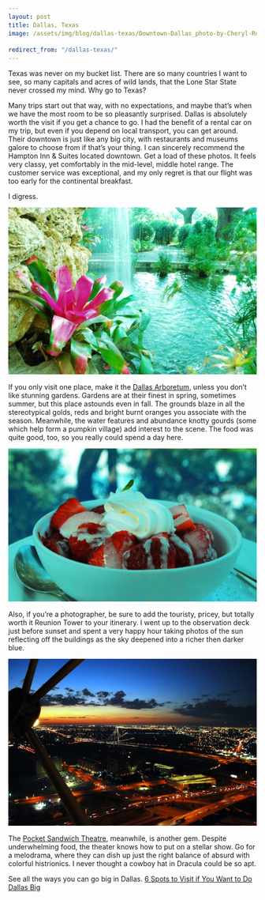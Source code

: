 ```yaml
---
layout: post
title: Dallas, Texas
image: /assets/img/blog/dallas-texas/Downtown-Dallas_photo-by-Cheryl-Rodewig.jpg

redirect_from: "/dallas-texas/"
---
```


Texas was never on my bucket list. There are so many countries I want to see, so many capitals and acres of wild lands, that the Lone Star State never crossed my mind. Why go to Texas?

Many trips start out that way, with no expectations, and maybe that’s when we have the most room to be so pleasantly surprised. Dallas is absolutely worth the visit if you get a chance to go. I had the benefit of a rental car on my trip, but even if you depend on local transport, you can get around. Their downtown is just like any big city, with restaurants and museums galore to choose from if that’s your thing. I can sincerely recommend the Hampton Inn & Suites located downtown. Get a load of these photos. It feels very classy, yet comfortably in the mid-level, middle hotel range. The customer service was exceptional, and my only regret is that our flight was too early for the continental breakfast.

I digress.

![Dallas Arboretum waterfall](/assets/img/blog/dallas-texas/Dallas-Arboretum.jpg)

If you only visit one place, make it the [Dallas Arboretum][0], unless you don’t like stunning gardens. Gardens are at their finest in spring, sometimes summer, but this place astounds even in fall. The grounds blaze in all the stereotypical golds, reds and bright burnt oranges you associate with the season. Meanwhile, the water features and abundance knotty gourds (some which help form a pumpkin village) add interest to the scene. The food was quite good, too, so you really could spend a day here.

![Strawberries and cream at the Dallas Arboretum](/assets/img/blog/dallas-texas/Strawberries-and-cream-at-the-Dallas-Arboretum.jpg)

Also, if you’re a photographer, be sure to add the touristy, pricey, but totally worth it Reunion Tower to your itinerary. I went up to the observation deck just before sunset and spent a very happy hour taking photos of the sun reflecting off the buildings as the sky deepened into a richer then darker blue.

![Reunion Tower Sunset](/assets/img/blog/dallas-texas/Reunion-Tower-Sunset.jpg)

The [Pocket Sandwich Theatre][1], meanwhile, is another gem. Despite underwhelming food, the theater knows how to put on a stellar show. Go for a melodrama, where they can dish up just the right balance of absurd with colorful histrionics. I never thought a cowboy hat in Dracula could be so apt.

<p class="h4">
See all the ways you can go big in Dallas.
<a href="http://www.abnsave.com/6-spots-to-visit-if-you-want-to-do-dallas-big" rel="noopener noreferrer" target="_blank">6 Spots to Visit if You Want to Do Dallas Big</a>
</p>

[0]: http://www.dallasarboretum.org
[1]: https://www.pocketsandwich.com